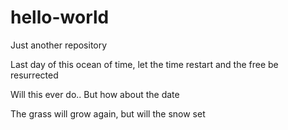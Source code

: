 # hello-world
Just another repository

Last day of this ocean of time, let the time restart and the free be resurrected

Will this ever do.. But how about the date

The grass will grow again, but will the snow set
